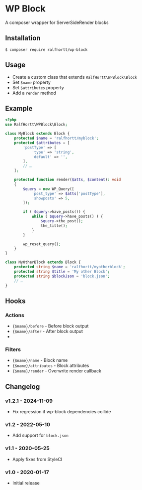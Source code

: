 # WP Block

A composer wrapper for ServerSideRender blocks

## Installation

`$ composer require ralfhortt/wp-block`

## Usage

- Create a custom class that extends `RalfHortt\WPBlock\Block`
- Set `$name` property
- Set `$attributes` property
- Add a `render` method

## Example

```php
<?php
use RalfHortt\WPBlock\Block;

class MyBlock extends Block {
	protected $name = 'ralfhortt/myblock';
	protected $attributes = [
		'postType' => [
			'type' => 'string',
			'default' => '',
		],
		// …
	];

	protected function render($atts, $content): void
	{
		$query = new WP_Query([
			'post_type' => $atts['postType'],
			'showposts' => 5,
		]);

		if ( $query->have_posts()) {
			while ( $query->have_posts() ) {
				$query->the_post();
				the_title();
			}
		}

		wp_reset_query();
	}
}

class MyOtherBlock extends Block {
	protected string $name = 'ralfhortt/myotherblock';
	protected string $title = 'My other Block';
	protected string $blockJson = 'block.json';
	// …
}
```

## Hooks

### Actions

- `{$name}/before` - Before block output
- `{$name}/after` - After block output
-
### Filters

- `{$name}/name` - Block name
- `{$name}/attributes` - Block attributes
- `{$name}/render` - Overwrite render callback

## Changelog

### v1.2.1 - 2024-11-09

- Fix regression if wp-block dependencies collide

### v1.2 - 2022-05-10

- Add support for `block.json`

### v1.1 - 2020-05-25

- Apply fixes from StyleCI

### v1.0 - 2020-01-17

- Initial release
